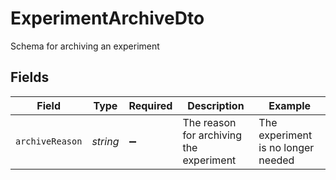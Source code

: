 # ExperimentArchiveDto

Schema for archiving an experiment


## Fields

| Field                                   | Type                                    | Required                                | Description                             | Example                                 |
| --------------------------------------- | --------------------------------------- | --------------------------------------- | --------------------------------------- | --------------------------------------- |
| `archiveReason`                         | *string*                                | :heavy_minus_sign:                      | The reason for archiving the experiment | The experiment is no longer needed      |